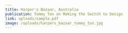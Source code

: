 ```yaml
---
title: Harper's Bazaar, Australia
publication: Tommy Ton on Making the Switch to Design
link: uploads/sample.pdf
image: /uploads/harpers_bazaar_tommy_ton.jpg
---
```

